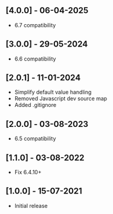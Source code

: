 ## [4.0.0] - 06-04-2025
- 6.7 compatibility

## [3.0.0] - 29-05-2024
- 6.6 compatibility

## [2.0.1] - 11-01-2024
- Simplify default value handling
- Removed Javascript dev source map
- Added .gitignore

## [2.0.0] - 03-08-2023
- 6.5 compatibility

## [1.1.0] - 03-08-2022
- Fix 6.4.10+

## [1.0.0] - 15-07-2021
- Initial release
